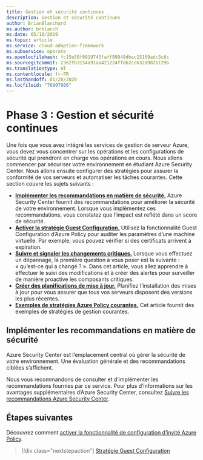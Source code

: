 ```yaml
---
title: Gestion et sécurité continues
description: Gestion et sécurité continues
author: BrianBlanchard
ms.author: brblanch
ms.date: 05/10/2019
ms.topic: article
ms.service: cloud-adoption-framework
ms.subservice: operate
ms.openlocfilehash: fc15e50f0919745faff89949dbac15169adc5c6c
ms.sourcegitcommit: 2362fb3154a91aa421224ffdb2cc632d982b129b
ms.translationtype: HT
ms.contentlocale: fr-FR
ms.lasthandoff: 01/28/2020
ms.locfileid: "76807986"
---
```

# <a name="phase-3-ongoing-management-and-security"></a>Phase 3 : Gestion et sécurité continues

Une fois que vous avez intégré les services de gestion de serveur Azure, vous devez vous concentrer sur les opérations et les configurations de sécurité qui prendront en charge vos opérations en cours. Nous allons commencer par sécuriser votre environnement en étudiant Azure Security Center. Nous allons ensuite configurer des stratégies pour assurer la conformité de vos serveurs et automatiser les tâches courantes. Cette section couvre les sujets suivants :

- **[Implémenter les recommandations en matière de sécurité.](#address-security-recommendations)** Azure Security Center fournit des recommandations pour améliorer la sécurité de votre environnement. Lorsque vous implémentez ces recommandations, vous constatez que l’impact est reflété dans un score de sécurité.
- **[Activer la stratégie Guest Configuration.](./guest-configuration-policy.md)** Utilisez la fonctionnalité Guest Configuration d’Azure Policy pour auditer les paramètres d’une machine virtuelle. Par exemple, vous pouvez vérifier si des certificats arrivent à expiration.
- **[Suivre et signaler les changements critiques.](./enable-tracking-alerting.md)** Lorsque vous effectuez un dépannage, la première question à vous poser est la suivante : « qu’est-ce qui a changé ? ». Dans cet article, vous allez apprendre à effectuer le suivi des modifications et à créer des alertes pour surveiller de manière proactive les composants critiques.
- **[Créer des planifications de mise à jour.](./update-schedules.md)** Planifiez l’installation des mises à jour pour vous assurer que tous vos serveurs disposent des versions les plus récentes.
- **[Exemples de stratégies Azure Policy courantes.](./common-policies.md)** Cet article fournit des exemples de stratégies de gestion courantes.

## <a name="address-security-recommendations"></a>Implémenter les recommandations en matière de sécurité

Azure Security Center est l’emplacement central où gérer la sécurité de votre environnement. Une évaluation générale et des recommandations ciblées s’affichent.

Nous vous recommandons de consulter et d’implémenter les recommandations fournies par ce service. Pour plus d’informations sur les avantages supplémentaires d’Azure Security Center, consultez [Suivre les recommandations Azure Security Center](https://docs.microsoft.com/azure/migrate/migrate-best-practices-security-management#best-practice-follow-azure-security-center-recommendations).

## <a name="next-steps"></a>Étapes suivantes

Découvrez comment [activer la fonctionnalité de configuration d’invité Azure Policy](./guest-configuration-policy.md).

> [!div class="nextstepaction"]
> [Stratégie Guest Configuration](./guest-configuration-policy.md)

